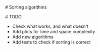 # Sorting algorithms

# TODO
* Check what works, and what doesn't
* Add plots for time and space complexity
* Add new algorithms
* Add tests to check if sorting is correct